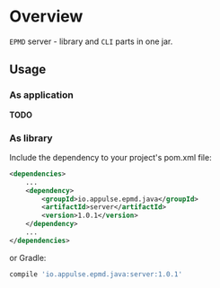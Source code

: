# Overview

`EPMD` server - library and `CLI` parts in one jar.

## Usage

### As application

**TODO**

### As library

Include the dependency to your project's pom.xml file:

```xml
<dependencies>
    ...
    <dependency>
        <groupId>io.appulse.epmd.java</groupId>
        <artifactId>server</artifactId>
        <version>1.0.1</version>
    </dependency>
    ...
</dependencies>
```

or Gradle:

```groovy
compile 'io.appulse.epmd.java:server:1.0.1'
```
